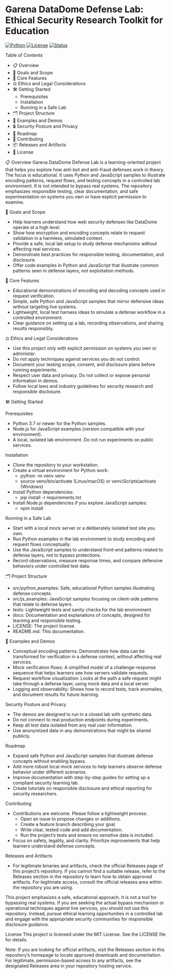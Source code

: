 # Garena DataDome Defense Lab: Ethical Security Research Toolkit for Education

[![Python](https://img.shields.io/badge/Python-3.7+-blue.svg)](https://www.python.org/downloads/)
[![License](https://img.shields.io/badge/License-MIT-green.svg)](LICENSE)
[![Status](https://img.shields.io/badge/Status-Experimental-orange.svg)]()

Table of Contents
- 📋 Overview
- 🧭 Goals and Scope
- 🧰 Core Features
- ⚖️ Ethics and Legal Considerations
- 🛠️ Getting Started
  - Prerequisites
  - Installation
  - Running in a Safe Lab
- 🗂️ Project Structure
- 🧪 Examples and Demos
- 🔒 Security Posture and Privacy
- 🚀 Roadmap
- 🧭 Contributing
- 📦 Releases and Artifacts
- 📝 License

📋 Overview
Garena DataDome Defense Lab is a learning-oriented project that helps you explore how anti-bot and anti-fraud defenses work in theory. The focus is educational. It uses Python and JavaScript samples to illustrate encoding patterns, request flows, and testing concepts in a controlled lab environment. It is not intended to bypass real systems. The repository emphasizes responsible testing, clear documentation, and safe experimentation on systems you own or have explicit permission to examine.

🧭 Goals and Scope
- Help learners understand how web security defenses like DataDome operate at a high level.
- Show how encryption and encoding concepts relate to request validation in a harmless, simulated context.
- Provide a safe, local lab setup to study defense mechanisms without affecting real services.
- Demonstrate best practices for responsible testing, documentation, and disclosure.
- Offer code examples in Python and JavaScript that illustrate common patterns seen in defense layers, not exploitation methods.

🧰 Core Features
- Educational demonstrations of encoding and decoding concepts used in request verification.
- Simple, safe Python and JavaScript samples that mirror defensive ideas without targeting live systems.
- Lightweight, local test harness ideas to simulate a defense workflow in a controlled environment.
- Clear guidance on setting up a lab, recording observations, and sharing results responsibly.

⚖️ Ethics and Legal Considerations
- Use this project only with explicit permission on systems you own or administer.
- Do not apply techniques against services you do not control.
- Document your testing scope, consent, and disclosure plans before running experiments.
- Respect user data and privacy. Do not collect or expose personal information in demos.
- Follow local laws and industry guidelines for security research and responsible disclosure.

🛠️ Getting Started

Prerequisites
- Python 3.7 or newer for the Python samples.
- Node.js for JavaScript examples (version compatible with your environment).
- A local, isolated lab environment. Do not run experiments on public services.

Installation
- Clone the repository to your workstation.
- Create a virtual environment for Python work:
  - python -m venv venv
  - source venv/bin/activate (Linux/macOS) or venv\Scripts\activate (Windows)
- Install Python dependencies:
  - pip install -r requirements.txt
- Install Node.js dependencies if you explore JavaScript samples:
  - npm install

Running in a Safe Lab
- Start with a local mock server or a deliberately isolated test site you own.
- Run Python examples in the lab environment to study encoding and request flows conceptually.
- Use the JavaScript samples to understand front-end patterns related to defense layers, not to bypass protections.
- Record observations, measure response times, and compare defensive behaviors under controlled test data.

🗂️ Project Structure
- src/python_examples: Safe, educational Python samples illustrating defense concepts.
- src/js_examples: JavaScript samples focusing on client-side patterns that relate to defense layers.
- tests: Lightweight tests and sanity checks for the lab environment.
- docs: Documentation and explanations of concepts, designed for learning and responsible testing.
- LICENSE: The project license.
- README.md: This documentation.

🧪 Examples and Demos
- Conceptual encoding patterns: Demonstrates how data can be transformed for verification in a defense context, without affecting real services.
- Mock verification flows: A simplified model of a challenge-response sequence that helps learners see how servers validate requests.
- Request workflow visualization: Looks at the path a safe request might take through a defense layer, using mock data and a local server.
- Logging and observability: Shows how to record tests, track anomalies, and document results for future learning.

Security Posture and Privacy
- The demos are designed to run in a closed lab with synthetic data.
- Do not connect to real production endpoints during experiments.
- Keep all test data isolated from any real user information.
- Use anonymized data in any demonstrations that might be shared publicly.

Roadmap
- Expand safe Python and JavaScript samples that illustrate defense concepts without enabling bypass.
- Add more robust local mock services to help learners observe defense behavior under different scenarios.
- Improve documentation with step-by-step guides for setting up a compliant security learning lab.
- Create tutorials on responsible disclosure and ethical reporting for security researchers.

Contributing
- Contributions are welcome. Please follow a lightweight process:
  - Open an issue to propose changes or additions.
  - Create a feature branch describing your goal.
  - Write clear, tested code and add documentation.
  - Run the project’s tests and ensure no sensitive data is included.
- Focus on safety, legality, and clarity. Prioritize improvements that help learners understand defense concepts.

Releases and Artifacts
- For legitimate binaries and artifacts, check the official Releases page of this project’s repository. If you cannot find a suitable release, refer to the Releases section in the repository to learn how to obtain approved artifacts. For legitimate access, consult the official releases area within the repository you are using.

This project emphasizes a safe, educational approach. It is not a tool for bypassing real systems. If you are seeking the actual bypass mechanism or operational techniques against live services, you should not use this repository. Instead, pursue ethical learning opportunities in a controlled lab and engage with the appropriate security communities for responsible disclosure guidance.

License
This project is licensed under the MIT License. See the LICENSE file for details.

Note: If you are looking for official artifacts, visit the Releases section in this repository’s homepage to locate approved downloads and documentation. For legitimate, permission-based access to any artifacts, see the designated Releases area in your repository hosting service.